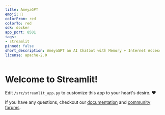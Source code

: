 ```yaml
---
title: AmeyaGPT
emoji: 🚀
colorFrom: red
colorTo: red
sdk: docker
app_port: 8501
tags:
- streamlit
pinned: false
short_description: AmeyaGPT an AI Chatbot with Memory + Internet Access
license: apache-2.0
---
```


# Welcome to Streamlit!

Edit `/src/streamlit_app.py` to customize this app to your heart's desire. :heart:

If you have any questions, checkout our [documentation](https://docs.streamlit.io) and [community
forums](https://discuss.streamlit.io).

